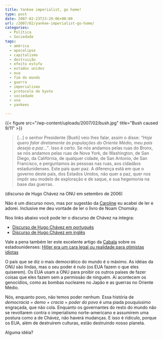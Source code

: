 ```yaml
---
title: Yankee imperialist, go home!
type: post
date: 2007-02-23T23:29:06+00:00
url: /2007/02/yankee-imperialist-go-home/
categories:
  - Política
  - Sociedade
tags:
  - américa
  - apocalipse
  - capitalismo
  - destruição
  - efeito estufa
  - estados unidos
  - eua
  - fim do mundo
  - guerra
  - imperialismo
  - protocolo de kyoto
  - sociedade
  - usa
  - yankees

---
```

{{< figure src="/wp-content/uploads/2007/02/bush.jpg" title="Bush caused 9/11" >}}

> […] o senhor Presidente [Bush] veio lhes falar, assim o disse: _“Hoje quero falar diretamente às populações do Oriente Médio, meu país deseja a paz…”_. Isso é certo. Se nós andamos pelas ruas do Bronx, se nós andamos pelas ruas de Nova York, de Washington, de San Diego, da Califórnia, de qualquer cidade, de San Antonio, de San Francisco, e perguntamos às pessoas nas ruas, aos cidadãos estadunidenses. Este país quer paz. A diferença está em que o governo deste país, dos Estados Unidos, não quer a paz, quer nos impôr seu modelo de exploração e de saque, e sua hegemonia na base das guerras.

(discurso de Hugo Chávez na ONU em setembro de 2006)

Não é um discurso novo, mas por sugestão da [Caroline][1] eu acabei de ler e adorei. Inclusive me deu vontade de ler o livro de Noam Chomsky.

Nos links abaixo você pode ler o discurso de Chávez na íntegra:

  * [Discurso de Hugo Chávez em português][2]
  * [Discurso de Hugo Chávez em inglês][3]

Vale a pena também ler este excelente artigo da [Cabala][4] sobre os estadounidenses: [Hitler era um cara legal ou realidade para otimistas idiotas][5]

O país que se diz o mais democrático do mundo é o máximo. As idéias da ONU são lindas, mas o seu poder é nulo (os EUA fazem o que eles quiserem). Os EUA usam a ONU para proibir os outros países de fazer coisas que eles fazem sem a permissão de ninguém. Aí acontecem os genocídios, como as bombas nucleares no Japão e as guerras no Oriente Médio.

Nós, enquanto povo, não temos poder nenhum. Essa história de _democracia = demo + cracia = poder do povo_ é uma piada pouquíssimo engraçada, que não cola. Enquanto os governantes do resto do mundo não se revoltarem contra o imperialismo norte-americano e assumirem uma postura como a de Chávez, não haverá mudanças. E isso é ridículo, porque os EUA, além de destruírem culturas, estão destruindo nosso planeta.

Alguma idéia?

 [1]: http://inocentandopandora.blogspot.com/
 [2]: http://www.unidadepopular.org/chavez25.htm
 [3]: http://auto_sol.tao.ca/node/view/2317
 [4]: http://1001gatos.org/
 [5]: http://1001gatos.org/realidade/


